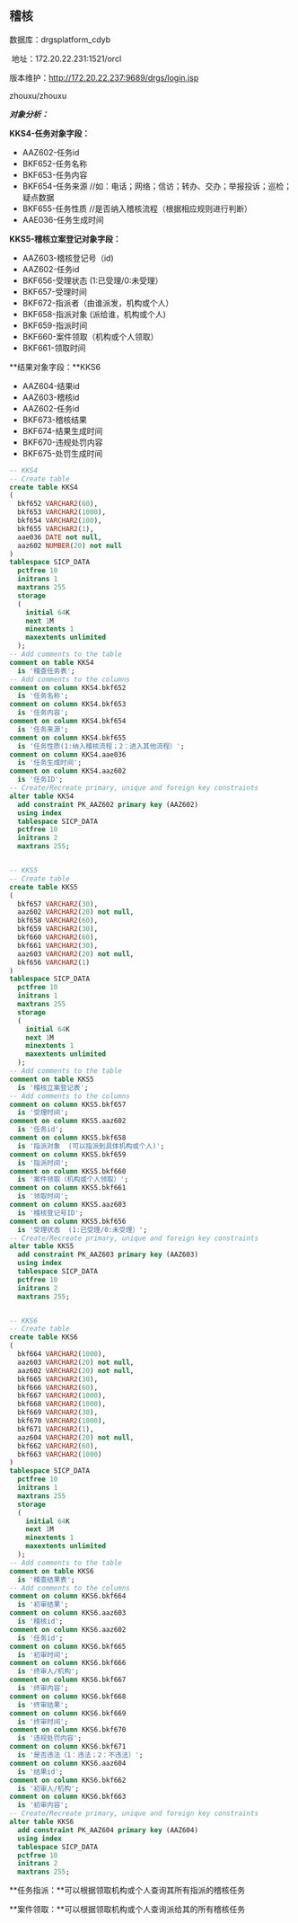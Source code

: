 ## 稽核

数据库：drgsplatform_cdyb

​    地址：172.20.22.231:1521/orcl

版本维护：http://172.20.22.237:9689/drgs/login.jsp

zhouxu/zhouxu



***对象分析：***

**KKS4-任务对象字段：**

- AAZ602-任务id 
- BKF652-任务名称
- BKF653-任务内容
- BKF654-任务来源  //如：电话；网络；信访；转办、交办；举报投诉；巡检；疑点数据
- BKF655-任务性质  //是否纳入稽核流程（根据相应规则进行判断）
- AAE036-任务生成时间



**KKS5-稽核立案登记对象字段：**

- AAZ603-稽核登记号（id)
- AAZ602-任务id
- BKF656-受理状态  (1:已受理/0:未受理）
- BKF657-受理时间
- BKF672-指派者（由谁派发，机构或个人）
- BKF658-指派对象  (派给谁，机构或个人)
- BKF659-指派时间
- BKF660-案件领取（机构或个人领取）
- BKF661-领取时间



**结果对象字段：**KKS6

- AAZ604-结果id
- AAZ603-稽核id
- AAZ602-任务id
- BKF673-稽核结果
- BKF674-结果生成时间
- BKF670-违规处罚内容
- BKF675-处罚生成时间

```sql
-- KKS4
-- Create table
create table KKS4
(
  bkf652 VARCHAR2(60),
  bkf653 VARCHAR2(1000),
  bkf654 VARCHAR2(100),
  bkf655 VARCHAR2(1),
  aae036 DATE not null,
  aaz602 NUMBER(20) not null
)
tablespace SICP_DATA
  pctfree 10
  initrans 1
  maxtrans 255
  storage
  (
    initial 64K
    next 1M
    minextents 1
    maxextents unlimited
  );
-- Add comments to the table 
comment on table KKS4
  is '稽查任务表';
-- Add comments to the columns 
comment on column KKS4.bkf652
  is '任务名称';
comment on column KKS4.bkf653
  is '任务内容';
comment on column KKS4.bkf654
  is '任务来源';
comment on column KKS4.bkf655
  is '任务性质(1:纳入稽核流程；2：进入其他流程）';
comment on column KKS4.aae036
  is '任务生成时间';
comment on column KKS4.aaz602
  is '任务ID';
-- Create/Recreate primary, unique and foreign key constraints 
alter table KKS4
  add constraint PK_AAZ602 primary key (AAZ602)
  using index 
  tablespace SICP_DATA
  pctfree 10
  initrans 2
  maxtrans 255;


-- KKS5
-- Create table
create table KKS5
(
  bkf657 VARCHAR2(30),
  aaz602 VARCHAR2(20) not null,
  bkf658 VARCHAR2(60),
  bkf659 VARCHAR2(30),
  bkf660 VARCHAR2(60),
  bkf661 VARCHAR2(30),
  aaz603 VARCHAR2(20) not null,
  bkf656 VARCHAR2(1)
)
tablespace SICP_DATA
  pctfree 10
  initrans 1
  maxtrans 255
  storage
  (
    initial 64K
    next 1M
    minextents 1
    maxextents unlimited
  );
-- Add comments to the table 
comment on table KKS5
  is '稽核立案登记表';
-- Add comments to the columns 
comment on column KKS5.bkf657
  is '受理时间';
comment on column KKS5.aaz602
  is '任务id';
comment on column KKS5.bkf658
  is '指派对象  (可以指派到具体机构或个人)';
comment on column KKS5.bkf659
  is '指派时间';
comment on column KKS5.bkf660
  is '案件领取（机构或个人领取）';
comment on column KKS5.bkf661
  is '领取时间';
comment on column KKS5.aaz603
  is '稽核登记号ID';
comment on column KKS5.bkf656
  is '受理状态  (1:已受理/0:未受理）';
-- Create/Recreate primary, unique and foreign key constraints 
alter table KKS5
  add constraint PK_AAZ603 primary key (AAZ603)
  using index 
  tablespace SICP_DATA
  pctfree 10
  initrans 2
  maxtrans 255;


-- KKS6
-- Create table
create table KKS6
(
  bkf664 VARCHAR2(1000),
  aaz603 VARCHAR2(20) not null,
  aaz602 VARCHAR2(20) not null,
  bkf665 VARCHAR2(30),
  bkf666 VARCHAR2(60),
  bkf667 VARCHAR2(1000),
  bkf668 VARCHAR2(1000),
  bkf669 VARCHAR2(30),
  bkf670 VARCHAR2(1000),
  bkf671 VARCHAR2(1),
  aaz604 VARCHAR2(20) not null,
  bkf662 VARCHAR2(60),
  bkf663 VARCHAR2(1000)
)
tablespace SICP_DATA
  pctfree 10
  initrans 1
  maxtrans 255
  storage
  (
    initial 64K
    next 1M
    minextents 1
    maxextents unlimited
  );
-- Add comments to the table 
comment on table KKS6
  is '稽查结果表';
-- Add comments to the columns 
comment on column KKS6.bkf664
  is '初审结果';
comment on column KKS6.aaz603
  is '稽核id';
comment on column KKS6.aaz602
  is '任务id';
comment on column KKS6.bkf665
  is '初审时间';
comment on column KKS6.bkf666
  is '终审人/机构';
comment on column KKS6.bkf667
  is '终审内容';
comment on column KKS6.bkf668
  is '终审结果';
comment on column KKS6.bkf669
  is '终审时间';
comment on column KKS6.bkf670
  is '违规处罚内容';
comment on column KKS6.bkf671
  is '是否违法（1：违法；2：不违法）';
comment on column KKS6.aaz604
  is '结果id';
comment on column KKS6.bkf662
  is '初审人/机构';
comment on column KKS6.bkf663
  is '初审内容';
-- Create/Recreate primary, unique and foreign key constraints 
alter table KKS6
  add constraint PK_AAZ604 primary key (AAZ604)
  using index 
  tablespace SICP_DATA
  pctfree 10
  initrans 2
  maxtrans 255;


```



**任务指派：**可以根据领取机构或个人查询其所有指派的稽核任务

**案件领取：**可以根据领取机构或个人查询派给其的所有稽核任务

